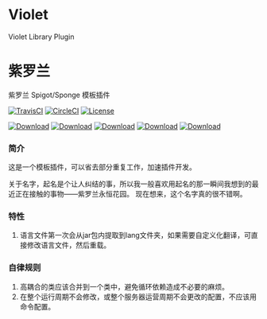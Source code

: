 # Violet
Violet Library Plugin
# 紫罗兰
紫罗兰 Spigot/Sponge 模板插件

[![TravisCI](https://img.shields.io/travis/Himmelt/Violet/master.svg?label=TravisCI&logo=travis-ci)](https://travis-ci.org/Himmelt/Violet)
[![CircleCI](https://img.shields.io/circleci/project/github/Himmelt/Violet/master.svg?label=CircleCI&logo=circleci)](https://circleci.com/gh/Himmelt/Violet)
[![License](https://img.shields.io/github/license/Himmelt/Violet.svg?color=important)](https://github.com/Himmelt/Violet/blob/master/LICENSE)

[![Download](https://api.bintray.com/packages/himmelt/Minecraft/Violet/images/download.svg)](https://bintray.com/himmelt/Minecraft/Violet/_latestVersion)
[![Download](https://img.shields.io/badge/Download-release|spigot-success.svg)](https://oss.jfrog.org/artifactory/oss-release-local/org/soraworld/violet-spigot/)
[![Download](https://img.shields.io/badge/Download-release|sponge-success.svg)](https://oss.jfrog.org/artifactory/oss-release-local/org/soraworld/violet-sponge/)
[![Download](https://img.shields.io/badge/Download-snapshot|spigot-success.svg)](https://oss.jfrog.org/artifactory/oss-snapshot-local/org/soraworld/violet-spigot/)
[![Download](https://img.shields.io/badge/Download-snapshot|sponge-success.svg)](https://oss.jfrog.org/artifactory/oss-snapshot-local/org/soraworld/violet-sponge/)

### 简介
这是一个模板插件，可以省去部分重复工作，加速插件开发。

关于名字，起名是个让人纠结的事，所以我一般喜欢用起名的那一瞬间我想到的最近正在接触的事物——紫罗兰永恒花园。
现在想来，这个名字真的很不错啊。

### 特性
1. 语言文件第一次会从jar包内提取到lang文件夹，如果需要自定义化翻译，可直接修改语言文件，然后重载。

### 自律规则
1. 高耦合的类应该合并到一个类中，避免循环依赖造成不必要的麻烦。
2. 在整个运行周期不会修改，或整个服务器运营周期不会更改的配置，不应该用命令配置。
